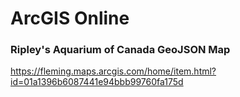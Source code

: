 ArcGIS Online 
============

### Ripley's Aquarium of Canada GeoJSON Map
https://fleming.maps.arcgis.com/home/item.html?id=01a1396b6087441e94bbb99760fa175d 


<pre>
<code>
